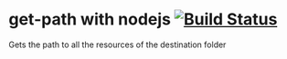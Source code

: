 # get-path with nodejs [![Build Status](https://travis-ci.org/yinone/get-path.svg?branch=master)](https://travis-ci.org/yinone/get-path)
Gets the path to all the resources of the destination folder
